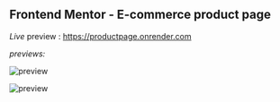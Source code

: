 ## Frontend Mentor - E-commerce product page

*Live* preview : https://productpage.onrender.com

*previews:*

![preview](https://github.com/projectfinalaudio/productpage/blob/master/previews/preview_desktop.PNG?raw=true)

![preview](https://github.com/projectfinalaudio/productpage/blob/master/previews/preview_mobile.png?raw=true)




